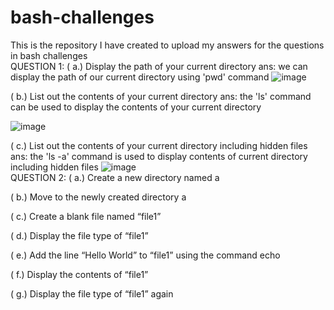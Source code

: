 # bash-challenges
This is the repository I have created to upload my answers for the questions in bash challenges
<br>
QUESTION 1: 
( a.) Display the path of your current directory
ans: we can display the path of our current directory using 'pwd' command
![image](https://github.com/bhavisan/bash-challenges/assets/155368794/26575900-465a-424f-b0c9-d7ef8dad53b6)




( b.) List out the contents of your current directory
ans: the 'ls' command can be used to display the contents of your current directory

![image](https://github.com/bhavisan/bash-challenges/assets/155368794/158c7b5f-87a2-4341-83e8-2c26883a63ec)


( c.) List out the contents of your current directory including hidden files
ans: the 'ls -a' command is used to display contents of current directory including hidden files
![image](https://github.com/bhavisan/bash-challenges/assets/155368794/18053eb5-cde1-4ca0-b9aa-e44a00e380ea)
<br>
QUESTION 2:
( a.) Create a new directory named a

( b.) Move to the newly created directory a

( c.) Create a blank file named “file1”

( d.) Display the file type of “file1”

( e.) Add the line “Hello World” to “file1” using the command echo

( f.) Display the contents of “file1”

( g.) Display the file type of “file1” again
